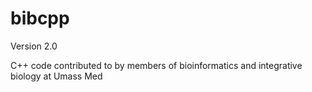 bibcpp
======
Version 2.0

C++ code contributed to by members of bioinformatics and integrative biology at Umass Med
